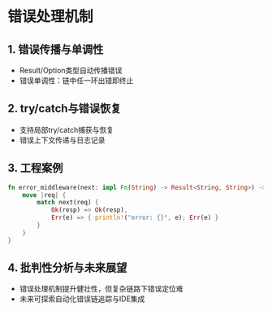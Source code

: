 # 错误处理机制

## 1. 错误传播与单调性
- Result/Option类型自动传播错误
- 错误单调性：链中任一环出错即终止

## 2. try/catch与错误恢复
- 支持局部try/catch捕获与恢复
- 错误上下文传递与日志记录

## 3. 工程案例
```rust
fn error_middleware(next: impl Fn(String) -> Result<String, String>) -> impl Fn(String) -> Result<String, String> {
    move |req| {
        match next(req) {
            Ok(resp) => Ok(resp),
            Err(e) => { println!("error: {}", e); Err(e) }
        }
    }
}
```

## 4. 批判性分析与未来展望
- 错误处理机制提升健壮性，但复杂链路下错误定位难
- 未来可探索自动化错误链追踪与IDE集成 